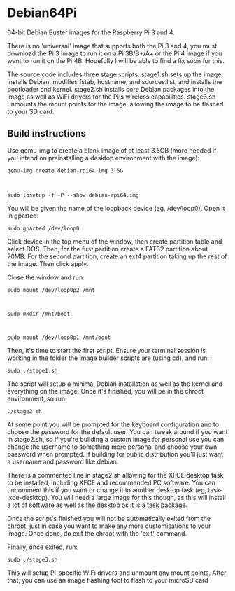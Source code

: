# Debian64Pi
64-bit Debian Buster images for the Raspberry Pi 3 and 4.

There is no 'universal' image that supports both the Pi 3 and 4, you must download the Pi 3 image to run it on a Pi 3B/B+/A+ or the Pi 4 image if you want to run it on the Pi 4B. Hopefully I will be able to find a fix soon for this.

The source code includes three stage scripts: stage1.sh sets up the image, installs Debian, modifies fstab, hostname, and sources.list, and installs the bootloader and kernel. stage2.sh installs core Debian packages into the image as well as WiFi drivers for the Pi's wireless capabilities. stage3.sh unmounts the mount points for the image, allowing the image to be flashed to your SD card.

## Build instructions

Use qemu-img to create a blank image of at least 3.5GB (more needed if you intend on preinstalling a desktop environment with the image):

<code>qemu-img create debian-rpi64.img 3.5G
  
  sudo losetup -f -P --show debian-rpi64.img</code>

You will be given the name of the loopback device (eg, /dev/loop0). Open it in gparted:

<code>sudo gparted /dev/loop0</code>

Click device in the top menu of the window, then create partition table and select DOS. Then, for the first partition create a FAT32 partition about 70MB. For the second partition, create an ext4 partition taking up the rest of the image. Then click apply.

Close the window and run:

<code>sudo mount /dev/loop0p2 /mnt
  
  sudo mkdir /mnt/boot
  
  sudo mount /dev/loop0p1 /mnt/boot</code>
  
Then, it's time to start the first script. Ensure your terminal session is working in the folder the image builder scripts are (using cd), and run:

<code>sudo ./stage1.sh</code>

The script will setup a minimal Debian installation as well as the kernel and everything on the image. Once it's finished, you will be in the chroot environment, so run:

<code>./stage2.sh</code>

At some point you will be prompted for the keyboard configuration and to choose the password for the default user. You can tweak around if you want in stage2.sh, so if you're building a custom image for personal use you can change the username to something more personal and choose your own password when prompted. If building for public distribution you'll just want a username and password like debian.

There is a commented line in stage2.sh allowing for the XFCE desktop task to be installed, including XFCE and recommended PC software. You can uncomment this if you want or change it to another desktop task (eg, task-lxde-desktop). You will need a large image for this though, as this will install a lot of software as well as the desktop as it is a task package.

Once the script's finished you will not be automatically exited from the chroot, just in case you want to make any more customisations to your image. Once done, do exit the chroot with the 'exit' command.

Finally, once exited, run:

<code>sudo ./stage3.sh</code>

This will setup Pi-specific WiFi drivers and unmount any mount points. After that, you can use an image flashing tool to flash to your microSD card


